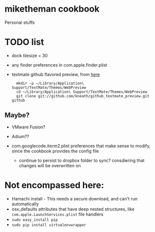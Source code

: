 # miketheman cookbook

Personal stuffs

# TODO list

- dock tilesize = 30
- any finder preferences in com.apple.finder.plist
- textmate github flavored preview, from [here](https://github.com/kneath/github_textmate_preview)

        mkdir -p ~/Library/Application\ Support/TextMate/Themes/WebPreview
        cd ~/Library/Application\ Support/TextMate/Themes/WebPreview
        git clone git://github.com/kneath/github_textmate_preview.git github

## Maybe?

- VMware Fusion?
- Adium??
- com.googlecode.iterm2.plist preferences that make sense to modify, since the cookbook provides the config file

	* continue to persist to dropbox folder to sync? consdiering that changes will be overwritten on

# Not encompassed here:

- Hamachi install - This needs a secure download, and can't run automatically
- osx_defaults attributes that have deep nested structures, like `com.apple.LaunchServices.plist` file handlers
- `sudo easy_install pip`
- `sudo pip install virtualenvwrapper`

